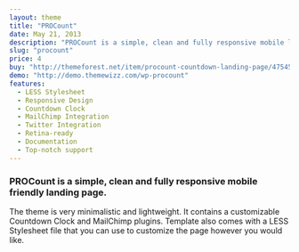 ```yaml
---
layout: theme
title: "PROCount"
date: May 21, 2013
description: "PROCount is a simple, clean and fully responsive mobile landing page. The theme is very minimalistic contains a Countdown Clock and MailChimp plugins."
slug: "procount"
price: 4
buy: "http://themeforest.net/item/procount-countdown-landing-page/4754546"
demo: "http://demo.themewizz.com/wp-procount"
features:
  - LESS Stylesheet
  - Responsive Design
  - Countdown Clock
  - MailChimp Integration
  - Twitter Integration
  - Retina-ready
  - Documentation
  - Top-notch support
---
```


<h3 class="lead">PROCount is a simple, clean and fully responsive mobile friendly landing page.</h3>

The theme is very minimalistic and lightweight. It contains a customizable Countdown Clock and MailChimp plugins. Template also comes with a LESS Stylesheet file that you can use to customize the page however you would like.
